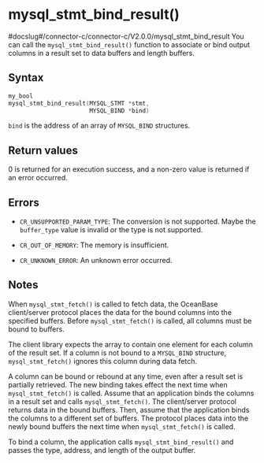 mysql_stmt_bind_result()
=============================================
#docslug#/connector-c/connector-c/V2.0.0/mysql_stmt_bind_result
You can call the `mysql_stmt_bind_result()` function to associate or bind output columns in a result set to data buffers and length buffers.

Syntax
---------------------------

```c
my_bool
mysql_stmt_bind_result(MYSQL_STMT *stmt,
                       MYSQL_BIND *bind)
```



`bind` is the address of an array of `MYSQL_BIND` structures.

Return values
----------------------------------

0 is returned for an execution success, and a non-zero value is returned if an error occurred.

Errors
---------------------------

* `CR_UNSUPPORTED_PARAM_TYPE`: The conversion is not supported. Maybe the `buffer_type` value is invalid or the type is not supported.



* `CR_OUT_OF_MEMORY`: The memory is insufficient.



* `CR_UNKNOWN_ERROR`: An unknown error occurred.






Notes
--------------------------

When `mysql_stmt_fetch()` is called to fetch data, the OceanBase client/server protocol places the data for the bound columns into the specified buffers. Before `mysql_stmt_fetch()` is called, all columns must be bound to buffers.

The client library expects the array to contain one element for each column of the result set. If a column is not bound to a `MYSQL_BIND` structure, `mysql_stmt_fetch()` ignores this column during data fetch.

A column can be bound or rebound at any time, even after a result set is partially retrieved. The new binding takes effect the next time when `mysql_stmt_fetch()` is called. Assume that an application binds the columns in a result set and calls `mysql_stmt_fetch()`. The client/server protocol returns data in the bound buffers. Then, assume that the application binds the columns to a different set of buffers. The protocol places data into the newly bound buffers the next time when `mysql_stmt_fetch()` is called.

To bind a column, the application calls `mysql_stmt_bind_result()` and passes the type, address, and length of the output buffer.
